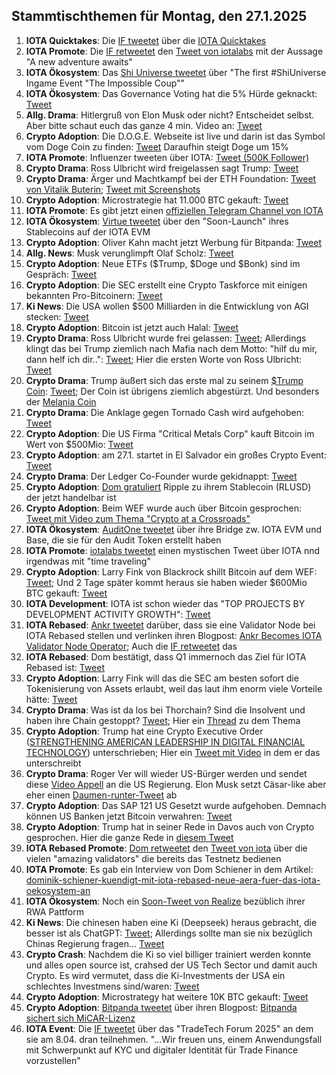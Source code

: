 ## Stammtischthemen für Montag, den 27.1.2025

1. **IOTA Quicktakes**: Die [IF tweetet](https://x.com/iota/status/1881643072733257850) über die [IOTA Quicktakes](https://x.com/iota/status/1881643072733257850)
2. **IOTA Promote**: Die [IF retweetet](https://x.com/iota/status/1881612804702228571) den [Tweet von iotalabs](https://x.com/iotalabs_/status/1881356039561322984) mit der Aussage "A new adventure awaits"
3. **IOTA Ökosystem**: Das [Shi Universe tweetet](https://x.com/Shiuniverse/status/1881615487408193573) über "The first #ShiUniverse Ingame Event "The Impossible Coup""
4. **IOTA Ökosystem**: Das Governance Voting hat die 5% Hürde geknackt: [Tweet](https://x.com/Dr_Electron/status/1881507297337417955)
5. **Allg. Drama**: Hitlergruß von Elon Musk oder nicht? Entscheidet selbst. Aber bitte schaut euch das ganze 4 min. Video an: [Tweet](https://x.com/cb_doge/status/1881432866376368511)
6. **Crypto Adoption**: Die D.O.G.E. Webseite ist live und darin ist das Symbol vom Doge Coin zu finden: [Tweet](https://x.com/FurkanCCTV/status/1881665986392387981) Daraufhin steigt Doge um 15%
7. **IOTA Promote**: Influenzer tweeten über IOTA: [Tweet (500K Follower)](https://x.com/AltCryptoGems/status/1881664728751321190)
8. **Crypto Drama**: Ross Ulbricht wird freigelassen sagt Trump: [Tweet](https://x.com/MLiamMcCollum/status/1881534687174410282)
9. **Crypto Drama**: Ärger und Machtkampf bei der ETH Foundation: [Tweet von Vitalik Buterin](https://x.com/VitalikButerin/status/1881680518934384676); [Tweet mit Screenshots](https://x.com/bitcoinfool/status/1881727869795393901)
10. **Crypto Adoption**: Microstrategie hat 11.000 BTC gekauft: [Tweet](https://x.com/saylor/status/1881688755096174607)
11. **IOTA Promote**: Es gibt jetzt einen [offiziellen Telegram Channel von IOTA](https://t.co/tMfeIt9BYg)
12. **IOTA Ökosystem**: [Virtue tweetet](https://x.com/Virtue_Money/status/1881707371623223324) über den "Soon-Launch" ihres Stablecoins auf der IOTA EVM
13. **Crypto Adoption**: Oliver Kahn macht jetzt Werbung für Bitpanda: [Tweet](https://x.com/OliverKahn/status/1881679452721094811)
14. **Allg. News**: Musk verunglimpft Olaf Scholz: [Tweet](https://x.com/elonmusk/status/1881707490762731984)
15. **Crypto Adoption**: Neue ETFs ($Trump, $Doge und $Bonk) sind im Gespräch: [Tweet](https://x.com/Cointelegraph/status/1881715639540445384)
16. **Crypto Adoption**: Die SEC erstellt eine Crypto Taskforce mit einigen bekannten Pro-Bitcoinern: [Tweet](https://x.com/FurkanCCTV/status/1881761678880338300)
17. **Ki News**: Die USA wollen $500 Milliarden in die Entwicklung von AGI stecken: [Tweet](https://x.com/ai_for_success/status/1881887921156005947)
18. **Crypto Adoption**: Bitcoin ist jetzt auch Halal: [Tweet](https://x.com/IvanOnTech/status/1882063745796780471)
19. **Crypto Drama**: Ross Ulbricht wurde frei gelassen: [Tweet](https://x.com/BitcoinMagazine/status/1881925811617546586); Allerdings klingt das bei Trump ziemlich nach Mafia nach dem Motto: "hilf du mir, dann helf ich dir..": [Tweet](https://x.com/TrumpDailyPosts/status/1881856567684817230); Hier die ersten Worte von Ross Ulbricht: [Tweet](https://x.com/BitcoinMagazine/status/1882613961448997085)
20. **Crypto Drama**: Trump äußert sich das erste mal zu seinem [$Trump Coin](https://coinmarketcap.com/de/currencies/official-trump/): [Tweet](https://x.com/AltcoinDailyio/status/1881843981417595040); Der Coin ist übrigens ziemlich abgestürzt. Und besonders der [Melania Coin](https://coinmarketcap.com/de/currencies/melania-meme/)
21. **Crypto Drama**: Die Anklage gegen Tornado Cash wird aufgehoben: [Tweet](https://x.com/Ashcryptoreal/status/1882008446285103482)
22. **Crypto Adoption**: Die US Firma "Critical Metals Corp" kauft Bitcoin im Wert von $500Mio: [Tweet](https://x.com/Saylorsatsire/status/1881790844271026418)
23. **Crypto Adoption**: am 27.1. startet in El Salvador ein großes Crypto Event: [Tweet](https://x.com/bitcoinlfgo/status/1881716469559410833)
24. **Crypto Drama**: Der Ledger Co-Founder wurde gekidnappt: [Tweet](https://x.com/0xLouisT/status/1882711063306666287)
25. **Crypto Adoption**: [Dom gratuliert](https://x.com/DomSchiener/status/1869049725997265285) Ripple zu ihrem Stablecoin (RLUSD) der jetzt handelbar ist
26. **Crypto Adoption**: Beim WEF wurde auch über Bitcoin gesprochen: [Tweet mit Video zum Thema "Crypto at a Crossroads"](https://x.com/wef/status/1881672639842005307)
27. **IOTA Ökosystem**: [AuditOne tweetet](https://x.com/AuditOne_DAO/status/1882080971367018679) über ihre Bridge zw. IOTA EVM und Base, die sie für den Audit Token erstellt haben
28. **IOTA Promote**: [iotalabs tweetet](https://x.com/iotalabs_/status/1882080794459382113) einen mystischen Tweet über IOTA nnd irgendwas mit "time traveling"
29. **Crypto Adoption**: Larry Fink von Blackrock shillt Bitcoin auf dem WEF: [Tweet](https://x.com/WatcherGuru/status/1882100507180953764); Und 2 Tage später kommt heraus sie haben wieder $600Mio BTC gekauft: [Tweet](https://x.com/Ashcryptoreal/status/1882129529638117511)
30. **IOTA Development**: IOTA ist schon wieder das "TOP PROJECTS BY DEVELOPMENT ACTIVITY GROWTH": [Tweet](https://x.com/chain_broker/status/1882100914535682391)
31. **IOTA Rebased**: [Ankr tweetet](https://x.com/ankr/status/1882119936157655048) darüber, dass sie eine Validator Node bei IOTA Rebased stellen und verlinken ihren Blogpost: [Ankr Becomes IOTA Validator Node Operator](https://www.ankr.com/blog/ankr-becomes-iota-validator-node-operator/); Auch die [IF retweetet](https://x.com/iota/status/1882139410642174188) das
32. **IOTA Rebased**: Dom bestätigt, dass Q1 immernoch das Ziel für IOTA Rebased ist: [Tweet](https://x.com/DomSchiener/status/1882092412828635602)
33. **Crypto Adoption**: Larry Fink will das die SEC am besten sofort die Tokenisierung von Assets erlaubt, weil das laut ihm enorm viele Vorteile hätte: [Tweet](https://x.com/BTC_Archive/status/1882427030060552650)
34. **Crypto Drama**: Was ist da los bei Thorchain? Sind die Insolvent und haben ihre Chain gestoppt? [Tweet](https://x.com/hosseeb/status/1882628227920965748); Hier ein [Thread](https://x.com/1984_is_today/status/1882616341926162653) zu dem Thema
35. **Crypto Adoption**: Trump hat eine Crypto Executive Order ([STRENGTHENING AMERICAN LEADERSHIP IN DIGITAL FINANCIAL TECHNOLOGY](https://www.whitehouse.gov/presidential-actions/2025/01/strengthening-american-leadership-in-digital-financial-technology/)) unterschrieben; Hier ein [Tweet mit Video](https://x.com/MMCrypto/status/1882539376137404493?t=LKKAXO3ug7owLhchpBb3MQ&s=19) in dem er das unterschreibt
36. **Crypto Drama**: Roger Ver will wieder US-Bürger werden und sendet diese [Video Appell](https://x.com/AltcoinDailyio/status/1883571994228031706) an die US Regierung. Elon Musk setzt Cäsar-like aber eher einen [Daumen-runter-Tweet](https://x.com/elonmusk/status/1883408063694254415) ab
37. **Crypto Adoption**: Das SAP 121 US Gesetzt wurde aufgehoben. Demnach können US Banken jetzt Bitcoin verwahren: [Tweet](https://x.com/saylor/status/1882565582870270241)
38. **Crypto Adoption**: Trump hat in seiner Rede in Davos auch von Crypto gesprochen. Hier die ganze Rede in [diesem Tweet](https://x.com/BGatesIsaPyscho/status/1882504368097988706)
39. **IOTA Rebased Promote**: [Dom retweetet](https://x.com/DomSchiener/status/1882798167479218328) den [Tweet von iota](https://x.com/iota/status/1882790465705046384) über die vielen "amazing validators" die bereits das Testnetz bedienen
40. **IOTA Promote**: Es gab ein Interview von Dom Schiener in dem Artikel: [dominik-schiener-kuendigt-mit-iota-rebased-neue-aera-fuer-das-iota-oekosystem-an](https://kryptorevolution.de/dominik-schiener-kuendigt-mit-iota-rebased-neue-aera-fuer-das-iota-oekosystem-an/?feed_id=2167&_unique_id=67964856b9816)
41. **IOTA Ökosystem**: Noch ein [Soon-Tweet von Realize](https://x.com/realizefinance/status/1882732056318472325) bezüblich ihrer RWA Pattform
42. **Ki News**: Die chinesen haben eine Ki (Deepseek) heraus gebracht, die besser ist als ChatGPT: [Tweet](https://x.com/CodeByPoonam/status/1883175938613207134); Allerdings sollte man sie nix bezüglich Chinas Regierung fragen... [Tweet](https://x.com/rohanpaul_ai/status/1883601254318039148)
43. **Crypto Crash**: Nachdem die Ki so viel billiger trainiert werden konnte und alles open source ist, crahsed der US Tech Sector und damit auch Crypto. Es wird vermutet, dass die Ki-Investments der USA ein schlechtes Investmens sind/waren: [Tweet](https://x.com/KobeissiLetter/status/1883645592569593881)
44. **Crypto Adoption**: Microstrategy hat weitere 10K BTC gekauft: [Tweet](https://x.com/saylor/status/1883848242376650840)
45. **Crypto Adoption**: [Bitpanda tweetet](https://x.com/Bitpanda/status/1883820575178539127) über ihren Blogpost: [Bitpanda sichert sich MiCAR-Lizenz](https://blog.bitpanda.com/de/bitpanda-sichert-sich-micar-lizenz)
46. **IOTA Event**: Die [IF tweetet](https://x.com/iota/status/1883823442023092352) über das "TradeTech Forum 2025" an dem sie am 8.04. dran teilnehmen. "...Wir freuen uns, einem Anwendungsfall mit Schwerpunkt auf KYC und digitaler Identität für Trade Finance vorzustellen"
